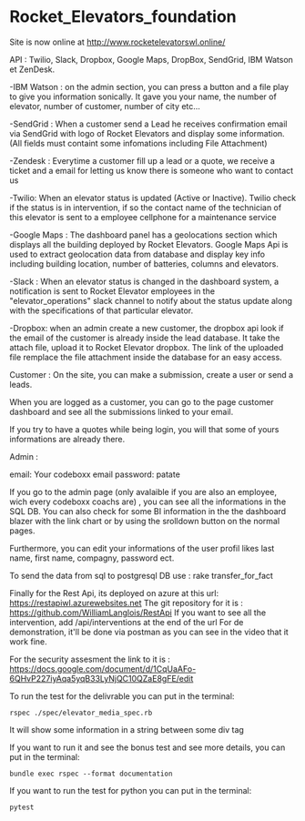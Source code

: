# Rocket_Elevators_foundation

Site is now online at http://www.rocketelevatorswl.online/

API : Twilio, Slack, Dropbox, Google Maps, DropBox, SendGrid, IBM Watson et ZenDesk.

-IBM Watson : on the admin section, you can press a button and a file play to give you information sonically. It gave you your name, the number of elevator, number of customer, number of city etc...

-SendGrid : When a customer send a Lead he receives confirmation email via SendGrid with logo of Rocket Elevators and display some information. (All fields must containt some infomations including File Attachment)

-Zendesk : Everytime a customer fill up a lead or a quote, we receive a ticket and a email for letting us know there is someone who want to contact us

-Twilio: When an elevator status is updated (Active or Inactive). Twilio check if the status is in intervention, if so the contact name of the technician of this elevator is sent to a employee cellphone for a maintenance service

-Google Maps : The dashboard panel has a geolocations section which displays all the building deployed by Rocket Elevators. Google Maps Api is used to extract geolocation data from database and display key info including building location, number of batteries, columns and elevators.

-Slack : When an elevator status is changed in the dashboard system, a notification is sent to Rocket Elevator employees in the "elevator_operations" slack channel to notify about the status update along with the specifications of that particular elevator.

-Dropbox: when an admin create a new customer, the dropbox api look if the email of the customer is already inside the lead database. It take the attach file, upload it to Rocket Elevator dropbox. The link of the uploaded file remplace the file attachment inside the database for an easy access.

Customer : On the site, you can make a submission, create a user or send a leads.

When you are logged as a customer, you can go to the page customer dashboard and see all the submissions linked to your email.

If you try to have a quotes while being login, you will that some of yours informations are already there.

Admin :

email: Your codeboxx email
password: patate

If you go to the admin page (only avalaible if you are also an employee, wich every codeboxx coachs are) , you can see all the informations in the SQL DB. You can also check for some BI information in the the dashboard blazer with the link chart or by using the srolldown button on the normal pages.

Furthermore, you can edit your informations of the user profil likes last name, first name, compagny, password ect.


To send the data from sql to postgresql DB use :  rake transfer_for_fact


Finally for the Rest Api, its deployed on azure at this url: https://restapiwl.azurewebsites.net
The git repository for it is : https://github.com/WilliamLanglois/RestApi
If you want to see all the intervention, add /api/interventions at the end of the url
For de demonstration, it'll be done via postman as you can see in the video that it work fine.


For the security assesment the link to it is : https://docs.google.com/document/d/1CqUaAFo-6QHvP227iyAqa5yqB33LyNjQC10QZaE8gFE/edit

To run the test for the delivrable you can put in the terminal:

    rspec ./spec/elevator_media_spec.rb

It will show some information in a string between some div tag


If you want to run it and see the bonus test and see more details, you can put in the terminal:

    bundle exec rspec --format documentation 

If you want to run the test for python you can put in the terminal:

    pytest
